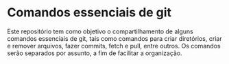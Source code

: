 # Comandos essenciais de git

Este repositório tem como objetivo o compartilhamento de alguns comandos essenciais de git, tais como comandos para criar diretórios, criar e remover arquivos, fazer commits, fetch e pull, entre outros.
Os comandos serão separados por assunto, a fim de facilitar a organização.